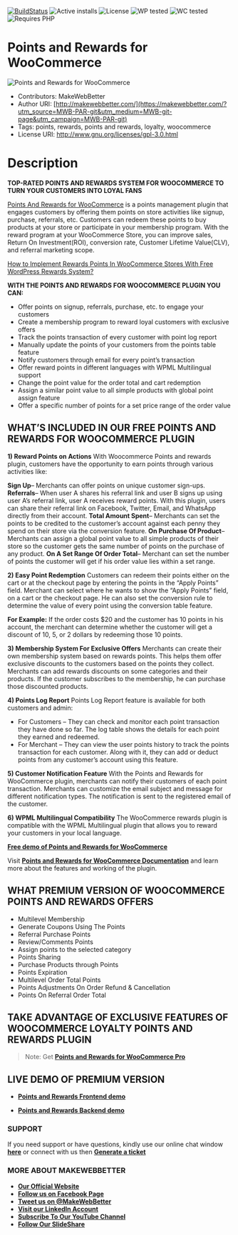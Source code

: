 
[![BuildStatus](https://img.shields.io/travis/twbs/bootstrap/v4-dev.svg)](https://travis-ci.org/twbs/bootstrap) ![Active installs](https://img.shields.io/badge/Active-3000%2B-brightgreen) ![License](https://img.shields.io/badge/License-GPLv3%20or%20later-yellowgreen) ![WP tested](https://img.shields.io/badge/WP%20tested-5.7.1-brightgreen) ![WC tested](https://img.shields.io/badge/WC%20tested-5.2-brightgreen) ![Requires PHP](https://img.shields.io/badge/Requires%20PHP-5.6-blue)
# Points and Rewards for WooCommerce
![Points and Rewards for WooCommerce](https://ps.w.org/points-and-rewards-for-woocommerce/assets/banner-772x250.png)
* Contributors: MakeWebBetter
* Author URI: [http://makewebbetter.com/](https://makewebbetter.com/?utm_source=MWB-PAR-git&utm_medium=MWB-git-page&utm_campaign=MWB-PAR-git)
* Tags: points, rewards, points and rewards, loyalty, woocommerce
* License URI: http://www.gnu.org/licenses/gpl-3.0.html


# Description 

**TOP-RATED POINTS AND REWARDS SYSTEM FOR WOOCOMMERCE TO TURN YOUR CUSTOMERS INTO LOYAL FANS**

[Points And Rewards for WooCommerce](https://wordpress.org/plugins/points-and-rewards-for-woocommerce/) is a points management plugin that engages customers by offering them points on store activities like signup, purchase, referrals, etc. Customers can redeem these points to buy products at your store or participate in your membership program. With the reward program at your WooCommerce Store, you can improve sales, Return On Investment(ROI), conversion rate, Customer Lifetime Value(CLV), and referral marketing scope.

[How to Implement Rewards Points In WooCommerce Stores With Free WordPress Rewards System?](https://www.youtube.com/watch?v=WWktrnAI88U&t=333s)

**WITH THE POINTS AND REWARDS FOR WOOCOMMERCE PLUGIN YOU CAN:**
* Offer points on signup, referrals, purchase, etc. to engage your customers
* Create a membership program to reward loyal customers with exclusive offers
* Track the points transaction of every customer with point log report
* Manually update the points of your customers from the points table feature
* Notify customers through email for every point’s transaction
* Offer reward points in different languages with WPML Multilingual support
* Change the point value for the order total and cart redemption
* Assign a similar point value to all simple products with global point assign feature
* Offer a specific number of points for a set price range of the order value



## WHAT’S INCLUDED IN OUR FREE POINTS AND REWARDS FOR WOOCOMMERCE PLUGIN

**1) Reward Points on Actions**
With Woocommerce Points and rewards plugin, customers have the opportunity to earn points through various activities like:

 **Sign Up**– Merchants can offer points on unique customer sign-ups.
**Referrals**– When user A shares his referral link and user B signs up using user A’s referral link, user A receives reward points. With this plugin, users can share their referral link on Facebook, Twitter, Email, and WhatsApp directly from their account.
**Total Amount Spent**– Merchants can set the points to be credited to the customer’s account against each penny they spend on their store via the conversion feature.
**On Purchase Of Product**– Merchants can assign a global point value to all simple products of their store so the customer gets the same number of points on the purchase of any product.
**On A Set Range Of Order Total**– Merchant can set the number of points the customer will get if his order value lies within a set range.

**2) Easy Point Redemption**
Customers can redeem their points either on the cart or at the checkout page by entering the points in the “Apply Points” field. Merchant can select where he wants to show the “Apply Points” field, on a cart or the checkout page. He can also set the conversion rule to determine the value of every point using the conversion table feature.

**For Example:** If the order costs $20 and the customer has 10 points in his account, the merchant can determine whether the customer will get a discount of 10, 5, or 2 dollars by redeeming those 10 points.

**3) Membership System For Exclusive Offers**
Merchants can create their own membership system based on rewards points. This helps them offer exclusive discounts to the customers based on the points they collect. Merchants can add rewards discounts on some categories and their products. If the customer subscribes to the membership, he can purchase those discounted products.

**4) Points Log Report**
Points Log Report feature is available for both customers and admin:

* For Customers – They can check and monitor each point transaction they have done so far. The log table shows the details for each point they earned and redeemed.
* For Merchant – They can view the user points history to track the points transaction for each customer. Along with it, they can add or deduct points from any customer’s account using this feature.

**5) Customer Notification Feature**
With the Points and Rewards for WooCommerce plugin, merchants can notify their customers of each point transaction. Merchants can customize the email subject and message for different notification types. The notification is sent to the registered email of the customer.

**6) WPML Multilingual Compatibility**
The WooCommerce rewards plugin is compatible with the WPML Multilingual plugin that allows you to reward your customers in your local language.

[**Free demo of Points and Rewards for WooCommerce**](https://demo.makewebbetter.com/points-and-rewards-for-woocommerce-lite/my-account/?utm_source=MWB-PAR-git&utm_medium=MWB-git-page&utm_campaign=MWB-PAR-git)

Visit [**Points and Rewards for WooCommerce Documentation**](https://docs.makewebbetter.com/points-rewards-for-WooCommerce/?utm_source=MWB-PAR-git&utm_medium=MWB-git-page&utm_campaign=MWB-PAR-git) and learn more about the features and working of the plugin.

## WHAT PREMIUM VERSION OF WOOCOMMERCE POINTS AND REWARDS OFFERS 

* Multilevel Membership
* Generate Coupons Using The Points
* Referral Purchase Points
* Review/Comments Points
* Assign points to the selected category
* Points Sharing
* Purchase Products through Points
* Points Expiration
* Multilevel Order Total Points
* Points Adjustments On Order Refund & Cancellation
* Points On Referral Order Total

## TAKE ADVANTAGE OF EXCLUSIVE FEATURES OF WOOCOMMERCE LOYALTY POINTS AND REWARDS PLUGIN 

> Note:  Get [**Points and Rewards for WooCommerce Pro**](https://makewebbetter.com/product/woocommerce-points-and-rewards/?utm_source=MWB-PAR-git&utm_medium=MWB-git-page&utm_campaign=MWB-PAR-git)


## LIVE DEMO OF PREMIUM VERSION

* [ **Points and Rewards Frontend demo**](https://demo.makewebbetter.com/points-and-rewards-for-woocommerce/my-account/?utm_source=MWB-PAR-git&utm_medium=MWB-git-page&utm_campaign=MWB-PAR-git)

* [ **Points and Rewards Backend demo**](https://demo.makewebbetter.com/points-and-rewards-for-woocommerce/get-personal-demo/?utm_source=MWB-PAR-git&utm_medium=MWB-git-page&utm_campaign=MWB-PAR-git)


### **SUPPORT**
If you need support or have questions, kindly use our online chat window [**here**](https://makewebbetter.com/?utm_source=MWB-PAR-git&utm_medium=MWB-git-page&utm_campaign=MWB-PAR-git) or connect with us then [**Generate a ticket**](https://makewebbetter.com/submit-query/?utm_source=MWB-PAR-git&utm_medium=MWB-git-page&utm_campaign=MWB-PAR-git)


### **MORE ABOUT MAKEWEBBETTER**

- [**Our Official Website**](https://makewebbetter.com/?utm_source=MWB-PAR-git&utm_medium=MWB-git-page&utm_campaign=MWB-PAR-git)
- [**Follow us on Facebook Page**](https://www.facebook.com/makewebbetter)
- [**Tweet us on @MakeWebBetter**](https://twitter.com/makewebbetter)
- [**Visit our LinkedIn Account**](https://www.linkedin.com/company/makewebbetter)
- [**Subscribe To Our YouTube Channel**](https://www.youtube.com/channel/UC7nYNf0JETOwW3GOD_EW2Ag)
- [**Follow Our SlideShare**](https://www.slideshare.net/MakeWebBetter)


